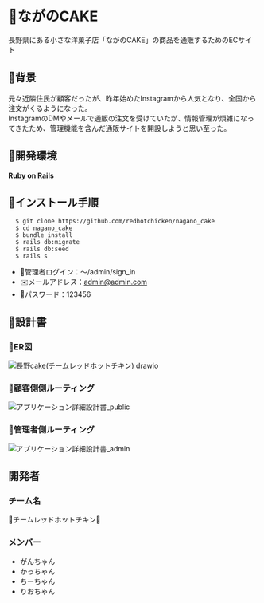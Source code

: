 # :birthday:ながのCAKE
長野県にある小さな洋菓子店「ながのCAKE」の商品を通販するためのECサイト

## :thought_balloon:背景
元々近隣住民が顧客だったが、昨年始めたInstagramから人気となり、全国から注文がくるようになった。  
InstagramのDMやメールで通販の注文を受けていたが、情報管理が煩雑になってきたため、管理機能を含んだ通販サイトを開設しようと思い至った。

## :gem:開発環境
**Ruby on Rails**

## :wrench:インストール手順
```
  $ git clone https://github.com/redhotchicken/nagano_cake
  $ cd nagano_cake
  $ bundle install
  $ rails db:migrate
  $ rails db:seed
  $ rails s
```
* :bust_in_silhouette:管理者ログイン：～/admin/sign_in
* :envelope:メールアドレス：admin@admin.com
* :key:パスワード：123456

## :closed_book:設計書
### :memo:ER図
![長野cake(チームレッドホットチキン) drawio](https://user-images.githubusercontent.com/107116943/186802669-90c27fea-e395-46d5-86a9-40f2b8e96413.png)

### :memo:顧客側側ルーティング
![アプリケーション詳細設計書_public](https://user-images.githubusercontent.com/107116943/186803975-8a0ab479-3d5b-4431-9fce-53de37eae8b4.png)

### :memo:管理者側ルーティング
![アプリケーション詳細設計書_admin](https://user-images.githubusercontent.com/107116943/186803965-f85583c1-1db9-44cf-adde-219d5444c881.png)

## 開発者
### チーム名
:poultry_leg:チームレッドホットチキン:chicken:

### メンバー
* がんちゃん
* かっちゃん
* ちーちゃん
* りおちゃん
